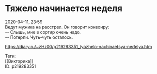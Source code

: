 Тяжело начинается неделя
=========================

   
 2020-04-11, 23:59   
  Ведут мужика на расстрел. Он говорит конвоиру:   
 -- Слышь, мне в сортир очень надо.   
 -- Потерпи. Чуть-чуть осталось.   
    
 <https://diary.ru/~zHz00/p219283351_tyazhelo-nachinaetsya-nedelya.htm>   
   
 Теги:   
 [[Викторика]]   
 ID: p219283351